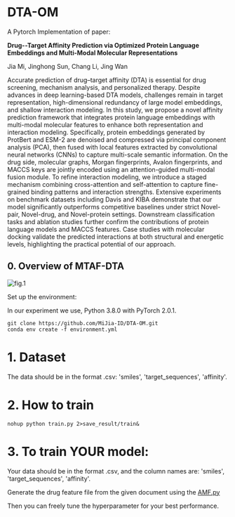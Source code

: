 # DTA-OM

A Pytorch Implementation of paper:

**Drug--Target Affinity Prediction via Optimized Protein Language Embeddings and Multi-Modal Molecular Representations**

Jia Mi, Jinghong Sun, Chang Li, Jing Wan



Accurate prediction of drug–target affinity (DTA) is essential for drug screening, mechanism analysis, and personalized therapy. Despite advances in deep learning-based DTA models, challenges remain in target representation, high-dimensional redundancy of large model embeddings, and shallow interaction modeling. In this study, we propose a novel affinity prediction framework that integrates protein language embeddings with multi-modal molecular features to enhance both representation and interaction modeling. Specifically, protein embeddings generated by ProtBert and ESM-2 are denoised and compressed via principal component analysis (PCA), then fused with local features extracted by convolutional neural networks (CNNs) to capture multi-scale semantic information. On the drug side, molecular graphs, Morgan fingerprints, Avalon fingerprints, and MACCS keys are jointly encoded using an attention-guided multi-modal fusion module. To refine interaction modeling, we introduce a staged mechanism combining cross-attention and self-attention to capture fine-grained binding patterns and interaction strengths. Extensive experiments on benchmark datasets including Davis and KIBA demonstrate that our model significantly outperforms competitive baselines under strict Novel-pair, Novel-drug, and Novel-protein settings. Downstream classification tasks and ablation studies further confirm the contributions of protein language models and MACCS features. Case studies with molecular docking validate the predicted interactions at both structural and energetic levels, highlighting the practical potential of our approach.

## 0. Overview of MTAF-DTA

![fig.1](fig.1.jpeg)

Set up the environment:

In our experiment we use, Python 3.8.0 with PyTorch  2.0.1.

```
git clone https://github.com/MiJia-ID/DTA-OM.git
conda env create -f environment.yml
```

# 1. Dataset

The data should be in the format .csv: 'smiles', 'target_sequences', 'affinity'.

# 2. How to train

```
nohup python train.py 2>save_result/train&
```

# 3. To train YOUR model:

Your data should be in the format .csv, and the column names are: 'smiles', 'target_sequences', 'affinity'.

Generate the drug feature file from the given document using the [AMF.py](https://github.com/MiJia-ID/AMF.py)

Then you can freely tune the hyperparameter for your best performance.

